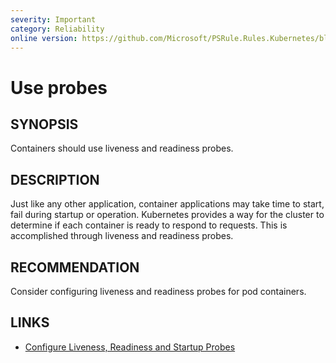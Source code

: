 ```yaml
---
severity: Important
category: Reliability
online version: https://github.com/Microsoft/PSRule.Rules.Kubernetes/blob/master/docs/rules/en/Kubernetes.Pod.Health.md
---
```


# Use probes

## SYNOPSIS

Containers should use liveness and readiness probes.

## DESCRIPTION

Just like any other application, container applications may take time to start, fail during startup or operation.
Kubernetes provides a way for the cluster to determine if each container is ready to respond to requests.
This is accomplished through liveness and readiness probes.

## RECOMMENDATION

Consider configuring liveness and readiness probes for pod containers.

## LINKS

- [Configure Liveness, Readiness and Startup Probes](https://kubernetes.io/docs/tasks/configure-pod-container/configure-liveness-readiness-startup-probes/)
